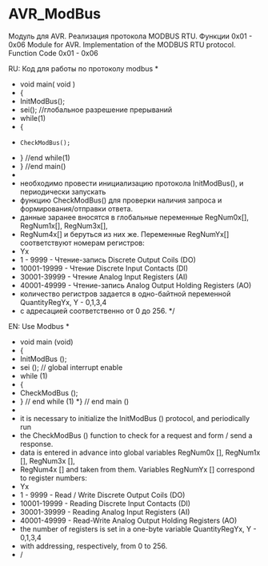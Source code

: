 # AVR_ModBus
Модуль для AVR. Реализация протокола MODBUS RTU. Функции 0х01 - 0х06
Module for AVR. Implementation of the MODBUS RTU protocol. Function Code 0x01 - 0x06

RU:
Код для работы по протоколу modbus
* 
* void main( void )
* {
* InitModBus();
* sei(); //глобальное разрешение прерываний
* while(1)
*   {
*	  CheckModBus();
*   } //end while(1)
* } //end main()
* 
* необходимо провести инициализацию протокола InitModBus(), и периодически запускать 
* функцию CheckModBus() для проверки наличия запроса и формирования/отправки ответа.
* данные заранее вносятся в глобальные переменные RegNum0x[], RegNum1x[], RegNum3x[],
* RegNum4x[] и беруться из них же. Переменные RegNumYx[] соответствуют номерам регистров:
* Yx
* 1 - 9999 - 	Чтение-запись Discrete Output Coils (DO)
* 10001-19999 - Чтение	Discrete Input Contacts	(DI)
* 30001-39999 - Чтение	Analog Input Registers	(AI)
* 40001-49999 - Чтение-запись	Analog Output Holding Registers	(AO)
* количество регистров задается в одно-байтной переменной QuantityRegYx, Y - 0,1,3,4
* c адресацией соответственно от 0 до 256.
*/

EN:
Use Modbus
*
* void main (void)
* {
* InitModBus ();
* sei (); // global interrupt enable
* while (1)
*   {
*   CheckModBus ();
*   } // end while (1)
*} // end main ()
*
* it is necessary to initialize the InitModBus () protocol, and periodically run
* the CheckModBus () function to check for a request and form / send a response.
* data is entered in advance into global variables RegNum0x [], RegNum1x [], RegNum3x [],
* RegNum4x [] and taken from them. Variables RegNumYx [] correspond to register numbers:
* Yx
* 1 - 9999 - Read / Write Discrete Output Coils (DO)
* 10001-19999 - Reading Discrete Input Contacts (DI)
* 30001-39999 - Reading Analog Input Registers (AI)
* 40001-49999 - Read-Write Analog Output Holding Registers (AO)
* the number of registers is set in a one-byte variable QuantityRegYx, Y - 0,1,3,4
* with addressing, respectively, from 0 to 256.
* /
